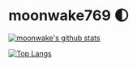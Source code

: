 # moonwake769 🌓

[![moonwake's github stats](https://github-readme-stats.vercel.app/api?username=moonwake769&show_icons=true&theme=github_dark)](https://github.com/moonwake769/github-readme-stats)

[![Top Langs](https://github-readme-stats.vercel.app/api/top-langs/?username=moonwake769&layout=compact&show_icons=true&theme=github_dark)](https://github.com/anuraghazra/github-readme-stats)

<!---
[![cpi-incorporated-salary](https://github-readme-stats.vercel.app/api/pin/?username=moonwake769&repo=cpi-incorporated-salary&show_icons=true&theme=github_dark)](https://github.com/moonwake769/github-readme-stats)
--->
